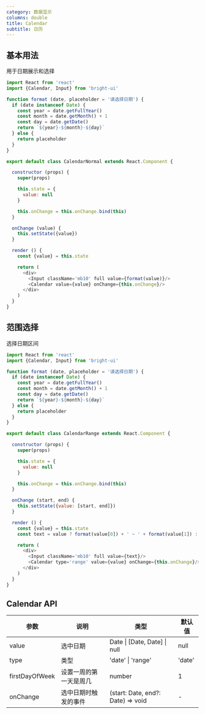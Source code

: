 ```yaml
---
category: 数据显示
columns: double
title: Calendar
subtitle: 日历
---
```


## 基本用法

用于日期展示和选择

```js
import React from 'react'
import {Calendar, Input} from 'bright-ui'

function format (date, placeholder = '请选择日期') {
  if (date instanceof Date) {
    const year = date.getFullYear()
    const month = date.getMonth() + 1
    const day = date.getDate()
    return `${year}-${month}-${day}`
  } else {
    return placeholder
  }
}

export default class CalendarNormal extends React.Component {

  constructor (props) {
    super(props)

    this.state = {
      value: null
    }

    this.onChange = this.onChange.bind(this)
  }

  onChange (value) {
    this.setState({value})
  }

  render () {
    const {value} = this.state

    return (
      <div>
        <Input className='mb10' full value={format(value)}/>
        <Calendar value={value} onChange={this.onChange}/>
      </div>
    )
  }
}
```

## 范围选择

选择日期区间

```js
import React from 'react'
import {Calendar, Input} from 'bright-ui'

function format (date, placeholder = '请选择日期') {
  if (date instanceof Date) {
    const year = date.getFullYear()
    const month = date.getMonth() + 1
    const day = date.getDate()
    return `${year}-${month}-${day}`
  } else {
    return placeholder
  }
}

export default class CalendarRange extends React.Component {

  constructor (props) {
    super(props)

    this.state = {
      value: null
    }

    this.onChange = this.onChange.bind(this)
  }

  onChange (start, end) {
    this.setState({value: [start, end]})
  }

  render () {
    const {value} = this.state
    const text = value ? format(value[0]) + ' ~ ' + format(value[1]) : '请选择日期'

    return (
      <div>
        <Input className='mb10' full value={text}/>
        <Calendar type='range' value={value} onChange={this.onChange}/>
      </div>
    )
  }
}
```

## Calendar API

| 参数 | 说明 | 类型 | 默认值 |
|---|---|---|---|
| value | 选中日期 | Date \| [Date, Date] \| null | null |
| type | 类型 | 'date' \| 'range' | 'date' |
| firstDayOfWeek | 设置一周的第一天是周几 | number | 1 |
| onChange | 选中日期时触发的事件 | (start: Date, end?: Date) => void | - |
